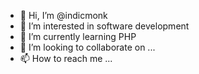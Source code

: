 - 👋 Hi, I’m @indicmonk
- 👀 I’m interested in software development
- 🌱 I’m currently learning PHP
- 💞️ I’m looking to collaborate on ...
- 📫 How to reach me ...

<!---
indicmonk/indicmonk is a ✨ special ✨ repository because its `README.md` (this file) appears on your GitHub profile.
You can click the Preview link to take a look at your changes.
--->
